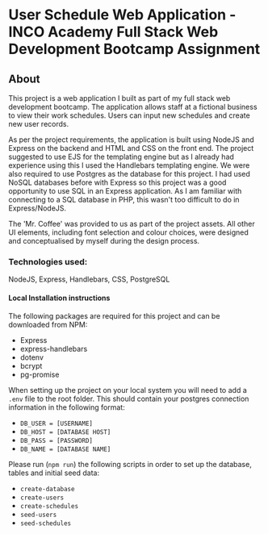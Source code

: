 # User Schedule Web Application - INCO Academy Full Stack Web Development Bootcamp Assignment

## About

This project is a web application I built as part of my full stack web development bootcamp. The application allows staff at a fictional business to view their work schedules. Users can input new schedules and create new user records.  

As per the project requirements, the application is built using NodeJS and Express on the backend and HTML and CSS on the front end. The project suggested to use EJS for the templating engine but as I already had experience using this I used the Handlebars templating engine. We were also required to use Postgres as the database for this project. I had used NoSQL databases before with Express so this project was a good opportunity to use SQL in an Express application. As I am familiar with connecting to a SQL database in PHP, this wasn't too difficult to do in Express/NodeJS.

The 'Mr. Coffee' was provided to us as part of the project assets. All other UI elements, including font selection and colour choices, were designed and conceptualised by myself during the design process. 

### Technologies used:
NodeJS, Express, Handlebars, CSS, PostgreSQL

#### Local Installation instructions

The following packages are required for this project and can be downloaded from NPM:
- Express
- express-handlebars
- dotenv
- bcrypt
- pg-promise

When setting up the project on your local system you will need to add a `.env` file to the root folder. This should contain your postgres connection information in the following format:
- `DB_USER = [USERNAME]`
- `DB_HOST = [DATABASE HOST]` 
- `DB_PASS = [PASSWORD]` 
- `DB_NAME = [DATABASE NAME]`

Please run (`npm run`) the following scripts in order to set up the database, tables and initial seed data:
- `create-database`
- `create-users`
- `create-schedules`
- `seed-users`
- `seed-schedules`